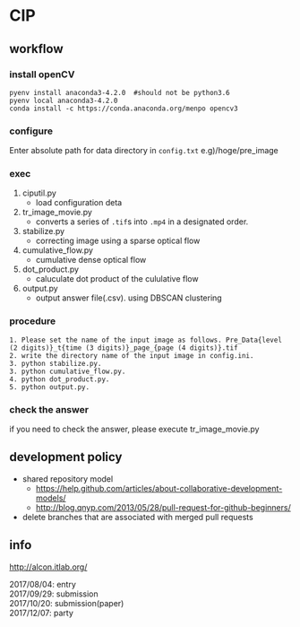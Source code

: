 # CIP

## workflow
### install openCV
```
pyenv install anaconda3-4.2.0  #should not be python3.6
pyenv local anaconda3-4.2.0
conda install -c https://conda.anaconda.org/menpo opencv3
```
### configure
Enter absolute path for data directory in `config.txt`
e.g)/hoge/pre_image

### exec
1. ciputil.py
    * load configuration deta
2. tr_image_movie.py
    * converts a series of `.tif`s into `.mp4` in a designated order.
3. stabilize.py
    * correcting image using a  sparse optical flow
4. cumulative_flow.py
    * cumulative dense optical flow
5. dot_product.py
    * caluculate dot product of the cululative flow
6. output.py
    * output answer file(.csv). using DBSCAN clustering

### procedure
```
1. Please set the name of the input image as follows. Pre_Data{level (2 digits)}_t{time (3 digits)}_page_{page (4 digits)}.tif
2. write the directory name of the input image in config.ini.
3. python stabilize.py.
3. python cumulative_flow.py.
4. python dot_product.py.
5. python output.py.
```

### check the answer
if you need to check the answer, please execute tr_image_movie.py


## development policy
* shared repository model
  * <https://help.github.com/articles/about-collaborative-development-models/>
  * <http://blog.qnyp.com/2013/05/28/pull-request-for-github-beginners/>
* delete branches that are associated with merged pull requests

## info
<http://alcon.itlab.org/>

2017/08/04: entry<br>
2017/09/29: submission<br>
2017/10/20: submission(paper)<br>
2017/12/07: party<br>
